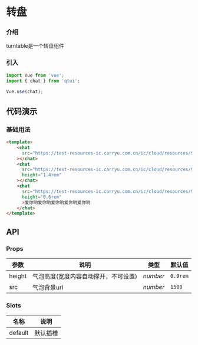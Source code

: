 # 转盘

### 介绍

turntable是一个转盘组件

### 引入

```js
import Vue from 'vue';
import { chat } from 'qtui';

Vue.use(chat);
```

## 代码演示

### 基础用法

```html
<template>
    <chat
      src="https://test-resources-ic.carryu.com.cn/ic/cloud/resources/982252f620631d2d372ad4d75545de1b.png"
    ></chat>
    <chat
      src="https://test-resources-ic.carryu.com.cn/ic/cloud/resources/982252f620631d2d372ad4d75545de1b.png"
      height="1.4rem"
    ></chat>
    <chat
      src="https://test-resources-ic.carryu.com.cn/ic/cloud/resources/982252f620631d2d372ad4d75545de1b.png"
      height="0.6rem"
      >爱你哟爱你哟爱你哟爱你哟爱你哟
    </chat>
</template>

```

## API

### Props

| 参数          | 说明     | 类型     | 默认值    |
| ------------- | -------- | -------- | --------- |
| height          | 气泡高度(宽度内容自动撑开，不可设置) | _number_ | `0.9rem` |
| src          | 气泡背景url | _number_ | `1500` |

### Slots

| 名称    | 说明     |
| ------- | -------- |
| default | 默认插槽 |
